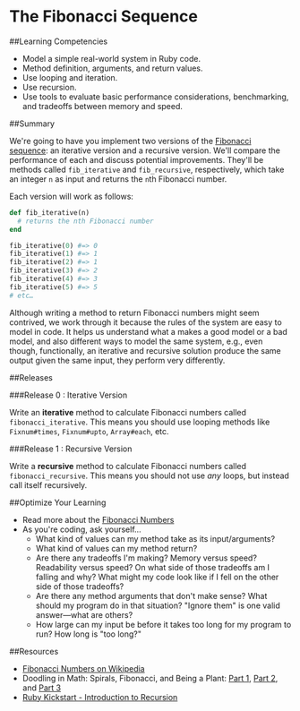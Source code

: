 # The Fibonacci Sequence

##Learning Competencies

* Model a simple real-world system in Ruby code.
* Method definition, arguments, and return values.
* Use looping and iteration.
* Use recursion.
* Use tools to evaluate basic performance considerations, benchmarking, and tradeoffs between memory and speed.

##Summary

We're going to have you implement two versions of the [Fibonacci sequence](http://en.wikipedia.org/wiki/Fibonacci_number): an iterative version and a recursive version. We'll compare the performance of each and discuss potential improvements. They'll be methods called `fib_iterative` and `fib_recursive`, respectively, which take an integer `n` as input and returns the `n`th Fibonacci number.

Each version will work as follows:

```ruby
def fib_iterative(n)
  # returns the nth Fibonacci number
end

fib_iterative(0) #=> 0
fib_iterative(1) #=> 1
fib_iterative(2) #=> 1
fib_iterative(3) #=> 2
fib_iterative(4) #=> 3
fib_iterative(5) #=> 5
# etc…
```

Although writing a method to return Fibonacci numbers might seem contrived, we work through it because the rules of the system are easy to model in code. It helps us understand what a makes a good model or a bad model, and also different ways to model the same system, e.g., even though, functionally, an iterative and recursive solution produce the same output given the same input, they perform very differently.


##Releases

###Release 0 : Iterative Version

Write an **iterative** method to calculate Fibonacci numbers called `fibonacci_iterative`. This means you should use looping methods like `Fixnum#times`, `Fixnum#upto`, `Array#each`, etc.

###Release 1 : Recursive Version

Write a **recursive** method to calculate Fibonacci numbers called `fibonacci_recursive`. This means you should not use *any* loops, but instead call itself recursively.

##Optimize Your Learning

* Read more about the [Fibonacci Numbers](source/fib_reference.md)
* As you're coding, ask yourself…
  * What kind of values can my method take as its input/arguments?
  * What kind of values can my method return?
  * Are there any tradeoffs I'm making? Memory versus speed? Readability versus speed? On what side of those tradeoffs am I falling and why? What might my code look like if I fell on the other side of those tradeoffs?
  * Are there any method arguments that don't make sense? What should my program do in that situation? "Ignore them" is one valid answer—what are others?
  * How large can my input be before it takes too long for my program to run? How long is "too long?"

##Resources

* [Fibonacci Numbers on Wikipedia](http://en.wikipedia.org/wiki/Fibonacci_number)
* Doodling in Math: Spirals, Fibonacci, and Being a Plant: [Part 1](http://www.youtube.com/watch?v=ahXIMUkSXX0), [Part 2](http://www.youtube.com/watch?v=lOIP_Z_-0Hs), and [Part 3](http://www.youtube.com/watch?v=14-NdQwKz9w)
* [Ruby Kickstart - Introduction to Recursion](https://vimeo.com/24716767)

